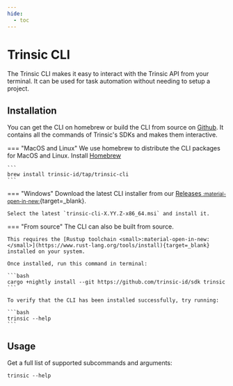 ```yaml
---
hide:
  - toc
---
```


# Trinsic CLI

The Trinsic CLI makes it easy to interact with the Trinsic API from your terminal. It can be used for task automation without needing to setup a project.

## Installation

You can get the CLI on homebrew or build the CLI from source on [Github](https://github.com/trinsic-id/sdk/tree/main/cli). It contains all the commands of Trinsic's SDKs and makes them interactive.

=== "MacOS and Linux"
    We use homebrew to distribute the CLI packages for MacOS and Linux. Install [Homebrew](https://brew.sh/)

    ```
    brew install trinsic-id/tap/trinsic-cli
    ```

=== "Windows"
    Download the latest CLI installer from our [Releases <small>:material-open-in-new:</small>](https://github.com/trinsic-id/sdk/releases){target=_blank}.

    Select the latest `trinsic-cli-X.YY.Z-x86_64.msi` and install it.

=== "From source"
    The CLI can also be built from source.

    This requires the [Rustup toolchain <small>:material-open-in-new:</small>](https://www.rust-lang.org/tools/install){target=_blank} installed on your system.

    Once installed, run this command in terminal:

    ```bash
    cargo +nightly install --git https://github.com/trinsic-id/sdk trinsic
    ```

    To verify that the CLI has been installed successfully, try running:

    ```bash
    trinsic --help
    ```

## Usage

Get a full list of supported subcommands and arguments:

```
trinsic --help
```
